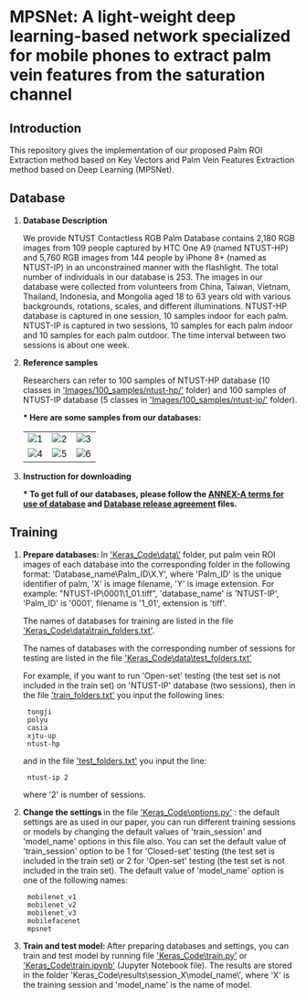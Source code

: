 # MPSNet: A light-weight deep learning-based network specialized for mobile phones to extract palm vein features from the saturation channel

## Introduction
This repository gives the implementation of our proposed Palm ROI Extraction method based on Key Vectors and Palm Vein Features Extraction method based on Deep Learning (MPSNet).
## Database
1. <strong>Database Description</strong>

    We provide NTUST Contactless RGB Palm Database contains 2,180 RGB images from 109 people captured by HTC One A9 (named NTUST-HP) and 5,760 RGB images from 144 people by iPhone 8+ (named as NTUST-IP) in an unconstrained manner with the flashlight. The total number of individuals in our database is 253. The images in our database were collected from volunteers from China, Taiwan, Vietnam, Thailand, Indonesia, and Mongolia aged 18 to 63 years old with various backgrounds, rotations, scales, and different illuminations. NTUST-HP database is captured in one session, 10 samples indoor for each palm. NTUST-IP is captured in two sessions, 10 samples for each palm indoor and 10 samples for each palm outdoor. The time interval between two sessions is about one week.
2. <strong>Reference samples</strong>

    Researchers can refer to 100 samples of NTUST-HP database (10 classes in ['Images/100_samples/ntust-hp/'](https://github.com/trungvdhp/mpsnet/blob/main/Images/100_samples/ntust-hp) folder) and 100 samples of NTUST-IP database (5 classes in ['Images/100_samples/ntust-ip/'](https://github.com/trungvdhp/mpsnet/blob/main/Images/100_samples/ntust-ip) folder). 

    <strong>* Here are some samples from our databases:</strong>

    <table>
        <tr>
            <td><img src="https://github.com/trungvdhp/mpsnet/blob/main/Images/ntust_hp_s4.png" alt="1" width = auto height = auto></td>
            <td><img src="https://github.com/trungvdhp/mpsnet/blob/main/Images/ntust_ip_s4.png" alt="2" width = auto height = auto></td>
            <td><img src="https://github.com/trungvdhp/mpsnet/blob/main/Images/ntust_ip_s1.png" alt="3" width = auto height = auto></td>
        </tr>
        <tr>
            <td><img src="https://github.com/trungvdhp/mpsnet/blob/main/Images/ntust_ip_s2.png" alt="4" width = auto height = auto></td>
            <td><img src="https://github.com/trungvdhp/mpsnet/blob/main/Images/ntust_ip_s3.png" alt="5" width = auto height = auto></td>
            <td><img src="https://github.com/trungvdhp/mpsnet/blob/main/Images/ntust_ip_s5.png" alt="6" width = auto height = auto></td>
        </tr>
    </table>

3. <strong>Instruction for downloading</strong>
    
    <strong>* To get full of our databases, please follow the [ANNEX-A terms for use of database](https://github.com/trungvdhp/mpsnet/blob/main/ANNEX_A_terms_for_use_of_database.docx) and [Database release agreement](https://github.com/trungvdhp/mpsnet/blob/main/Database_release_agreement.docx) files.</strong>

## Training

1. <strong>Prepare databases: </strong>
In ['Keras_Code\data\\'](https://github.com/trungvdhp/mpsnet/blob/main/Keras_Code/data/) folder, put palm vein ROI images of each database into the corresponding folder in the following format: 'Database_name\Palm_ID\X.Y', where 'Palm_ID' is the unique identifier of palm, 'X' is image filename, 'Y' is image extension. For example: "NTUST-IP\0001\1_01.tiff", 'database_name' is 'NTUST-IP', 'Palm_ID' is '0001', filename is '1_01', extension is 'tiff'.

    The names of databases for training are listed in the  file ['Keras_Code\data\train_folders.txt'](https://github.com/trungvdhp/mpsnet/blob/main/Keras_Code/data/train_folders.txt).

    The names of databases with the corresponding number of sessions for testing are listed in the  file ['Keras_Code\data\test_folders.txt'](https://github.com/trungvdhp/mpsnet/blob/main/Keras_Code/data/test_folders.txt)

    For example, if you want to run 'Open-set' testing (the test set is not included in the train set) on 'NTUST-IP' database (two sessions), then in the file ['train_folders.txt'](https://github.com/trungvdhp/mpsnet/blob/main/Keras_Code/data/train_folders.txt) you input the following lines:
        
        tongji
        polyu
        casia
        xjtu-up
        ntust-hp
    
    and in the file ['test_folders.txt'](https://github.com/trungvdhp/mpsnet/blob/main/Keras_Code/data/test_folders.txt) you input the line:

        ntust-ip 2
    
    where '2' is number of sessions.

2. <strong>Change the settings </strong>
in the file ['Keras_Code\options.py'](https://github.com/trungvdhp/mpsnet/blob/main/Keras_Code/option.py) : the default settings are as used in our paper, you can run different training sessions or models by changing the default values of 'train_session' and 'model_name' options in this file also. You can set the default value of 'train_session' option to be 1 for 'Closed-set' testing (the test set is included in the train set) or 2 for 'Open-set' testing (the test set is not included in the train set). The default value of 'model_name' option is one of the following names:
    
        mobilenet_v1
        mobilenet_v2
        mobilenet_v3
        mobilefacenet
        mpsnet
3. <strong>Train and test model: </strong>
After preparing databases and settings, you can train and test model by running file ['Keras_Code\train.py'](https://github.com/trungvdhp/mpsnet/blob/main/Keras_Code/train.py) or ['Keras_Code\train.ipynb'](https://github.com/trungvdhp/mpsnet/blob/main/Keras_Code/train.ipynb) (Jupyter Notebook file). The results are stored in the folder 'Keras_Code\results\session_X\model_name\\', where 'X' is the training session and 'model_name' is the name of model.